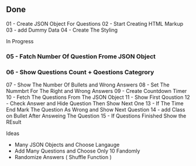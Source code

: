 

## Done
01 - Create JSON Object For Questions
02 - Start Creating HTML Markup
03 - add Dummy Data
04 - Create The Styling



In Progress
### 05 - Fatch Number Of Question Frome JSON Object

### 06 - Show Questions Count + Qoestions Categrory
07 - Show The Number Of Bullets and Wrong Answers
08 - Set The Nummbrt For The Right and Wrong Answers
09 - Create Countdown Timer
10 - Fetch The Questions From The JSON Object
11 - Show First Qoustion
12 - Check Answer and Hide Question Then Show Next One
13 - If The Time End Mark The Question As Wrong and Show Next Question
14 - add Class on Bullet After Answeing The Question
15 - If Questions Finished Show the REsult

Ideas
- Many JSON Objects and Choose Langauge
- Add Many Questions and Choose Only 10 Fandomly
- Randomize Answers ( Shuffle Function )

